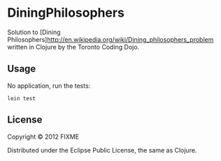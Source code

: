 # DiningPhilosophers

Solution to [Dining Philosophers]http://en.wikipedia.org/wiki/Dining_philosophers_problem 
written in Clojure  by the Toronto Coding Dojo.

## Usage

No application, run the tests:

    lein test

## License

Copyright © 2012 FIXME

Distributed under the Eclipse Public License, the same as Clojure.
